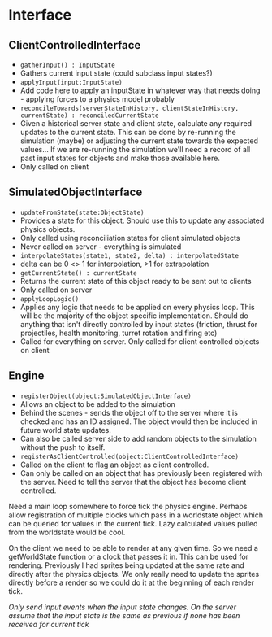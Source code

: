 # Interface

## ClientControlledInterface
- `gatherInput() : InputState`
 - Gathers current input state (could subclass input states?)
- `applyInput(input:InputState)`
 - Add code here to apply an inputState in whatever way that needs doing - applying forces to a physics model probably
- `reconcileTowards(serverStateInHistory, clientStateInHistory, currentState) : reconciledCurrentState`
 - Given a historical server state and client state, calculate any required updates to the current state. This can be done by re-running the simulation (maybe) or adjusting the current state towards the expected values... If we are re-running the simulation we'll need a record of all past input states for objects and make those available here.
 - Only called on client


## SimulatedObjectInterface
- `updateFromState(state:ObjectState)`
 - Provides a state for this object. Should use this to update any associated physics objects.
 - Only called using reconciliation states for client simulated objects
 - Never called on server - everything is simulated
- `interpolateStates(state1, state2, delta) : interpolatedState`
 - delta can be 0 <> 1 for interpolation, >1 for extrapolation
- `getCurrentState() : currentState`
 - Returns the current state of this object ready to be sent out to clients
 - Only called on server
- `applyLoopLogic()`
 - Applies any logic that needs to be applied on every physics loop. This will be the majority of the object specific implementation. Should do anything that isn't directly controlled by input states (friction, thrust for projectiles, health monitoring, turret rotation and firing etc)
 - Called for everything on server. Only called for client controlled objects on client

## Engine
- `registerObject(object:SimulatedObjectInterface)`
 - Allows an object to be added to the simulation
 - Behind the scenes - sends the object off to the server where it is checked and has an ID assigned. The object would then be included in future world state updates.
 - Can also be called server side to add random objects to the simulation without the push to itself.
- `registerAsClientControlled(object:ClientControlledInterface)`
 - Called on the client to flag an object as client controlled.
 - Can only be called on an object that has previously been registered with the server. Need to tell the server that the object has become client controlled.


 Need a main loop somewhere to force tick the physics engine. Perhaps allow registration of multiple clocks which pass in a worldstate object which can be queried for values in the current tick. Lazy calculated values pulled from the worldstate would be cool.


 On the client we need to be able to render at any given time. So we need a getWorldState function or a clock that passes it in. This can be used for rendering. Previously I had sprites being updated at the same rate and directly after the physics objects. We only really need to update the sprites directly before a render so we could do it at the beginning of each render tick.

*Only send input events when the input state changes. On the server assume that the input state is the same as previous if none has been received for current tick*
